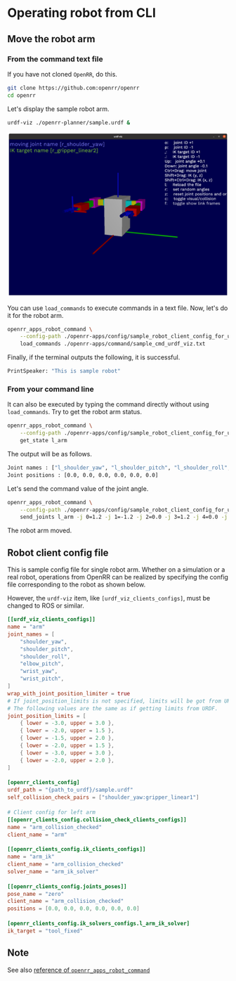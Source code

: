 # Operating robot from CLI

## Move the robot arm

### From the command text file

If you have not cloned `OpenRR`, do this.

```bash
git clone https://github.com:openrr/openrr
cd openrr
```

Let's display the sample robot arm.

```bash
urdf-viz ./openrr-planner/sample.urdf &
```

![sample_robot_arm](images/sample_robot_arm.png)

You can use `load_commands` to execute commands in a text file. Now, let's do it for the robot arm.

```bash
openrr_apps_robot_command \
    --config-path ./openrr-apps/config/sample_robot_client_config_for_urdf_viz.toml \
    load_commands ./openrr-apps/command/sample_cmd_urdf_viz.txt
```

Finally, if the terminal outputs the following, it is successful.

```bash
PrintSpeaker: "This is sample robot"
```

### From your command line

It can also be executed by typing the command directly without using `load_commands`. Try to get the robot arm status.

```bash
openrr_apps_robot_command \
    --config-path ./openrr-apps/config/sample_robot_client_config_for_urdf_viz.toml \
    get_state l_arm
```

The output will be as follows.

```bash
Joint names : ["l_shoulder_yaw", "l_shoulder_pitch", "l_shoulder_roll", "l_elbow_pitch", "l_wrist_yaw", "l_wrist_pitch"]
Joint positions : [0.0, 0.0, 0.0, 0.0, 0.0, 0.0]
```

Let's send the command value of the joint angle.

```bash
openrr_apps_robot_command \
    --config-path ./openrr-apps/config/sample_robot_client_config_for_urdf_viz.toml \
    send_joints l_arm -j 0=1.2 -j 1=-1.2 -j 2=0.0 -j 3=1.2 -j 4=0.0 -j 5=0.0
```

The robot arm moved.

## Robot client config file

This is sample config file for single robot arm. Whether on a simulation or a real robot, operations from OpenRR can be realized by specifying the config file corresponding to the robot as shown below.

However, the `urdf-viz` item, like `[urdf_viz_clients_configs]`, must be changed to ROS or similar.

```toml
[[urdf_viz_clients_configs]]
name = "arm"
joint_names = [
    "shoulder_yaw",
    "shoulder_pitch",
    "shoulder_roll",
    "elbow_pitch",
    "wrist_yaw",
    "wrist_pitch",
]
wrap_with_joint_position_limiter = true
# If joint_position_limits is not specified, limits will be got from URDF.
# The following values are the same as if getting limits from URDF.
joint_position_limits = [
    { lower = -3.0, upper = 3.0 },
    { lower = -2.0, upper = 1.5 },
    { lower = -1.5, upper = 2.0 },
    { lower = -2.0, upper = 1.5 },
    { lower = -3.0, upper = 3.0 },
    { lower = -2.0, upper = 2.0 },
]

[openrr_clients_config]
urdf_path = "{path_to_urdf}/sample.urdf"
self_collision_check_pairs = ["shoulder_yaw:gripper_linear1"]

# Client config for left arm
[[openrr_clients_config.collision_check_clients_configs]]
name = "arm_collision_checked"
client_name = "arm"

[[openrr_clients_config.ik_clients_configs]]
name = "arm_ik"
client_name = "arm_collision_checked"
solver_name = "arm_ik_solver"

[[openrr_clients_config.joints_poses]]
pose_name = "zero"
client_name = "arm_collision_checked"
positions = [0.0, 0.0, 0.0, 0.0, 0.0, 0.0]

[openrr_clients_config.ik_solvers_configs.l_arm_ik_solver]
ik_target = "tool_fixed"
```

## Note

See also [reference of `openrr_apps_robot_command`](../../reference/apps/robot_command.md)
